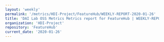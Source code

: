 ```yaml
---
layout: 'weekly'
permalink: '/metrics/HDI-Project/FeatureHub/WEEKLY-REPORT-2020-01-26'
title: 'DAI Lab OSS Metrics Metrics report for FeatureHub | WEEKLY-REPORT-2020-01-26'
organization: 'HDI-Project'
repository: 'FeatureHub'
current_date: '2020-01-26'
---
```


